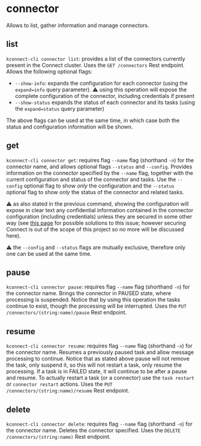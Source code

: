# connector

Allows to list, gather information and manage connectors.

## list

`kconnect-cli connector list`: provides a list of the connectors currently present in the Connect cluster. Uses the `GET /connectors` Rest endpoint. Allows the following optional flags:

* `--show-info`: expands the configuration for each connector (using the `expand=info` query parameter). 
:warning: using this operation will expose the complete configuration of the connector, including credentials if present
* `--show-status` expands the status of each connector and its tasks (using the `expand=status` query parameter)

The above flags can be used at the same time, in which case both the status and configuration information will be shown.

## get

`kconnect-cli connector get`: requires flag `--name` flag (shorthand `-n`) for the connector name, and allows optional flags `--status` and `--config`. Provides information on the connector specified by the `--name` flag, together with the current configuration and status of the connector and tasks. Use the `--config` optional flag to show _only_ the configuration and the `--status` optional flag to show _only_ the status of the connector and related tasks. 

:warning: as also stated in the previous command, showing the configuration will expose in clear text any confidential information contained in the connector configuration (including credentials) unless they are secured in some other way (see [this page](https://docs.confluent.io/platform/current/connect/security.html#externalizing-secrets) for possible solutions to this issue; however securing Connect is out of the scope of this project so no more will be discussed here).

:warning: the `--config` and `--status` flags are mutually exclusive, therefore only one can be used at the same time.

## pause

`kconnect-cli connector pause`: requires flag `--name` flag (shorthand `-n`) for the connector name. Brings the connector in PAUSED state, where processing is suspended. Notice that by using this operation the tasks continue to exist, though the processing will be interrupted. Uses the `PUT /connectors/(string:name)/pause` Rest endpoint.

## resume

`kconnect-cli connector resume`: requires flag `--name` flag (shorthand `-n`) for the connector name. Resumes a previously paused task and allow message processing to continue. Notice that as stated above pause will not remove the task, only suspend it, so this will not restart a task, only resume the processing. If a task is in FAILED state, it will continue to be after a pause and resume. To actually restart a task (or a connector) use the `task restart` or `connector restart` actions. Uses the `PUT /connectors/(string:name)/resume` Rest endpoint.

## delete

`kconnect-cli connector delete`: requires flag `--name` flag (shorthand `-n`) for the connector name. Deletes the connector specified. Uses the `DELETE /connectors/(string:name)` Rest endpoint.